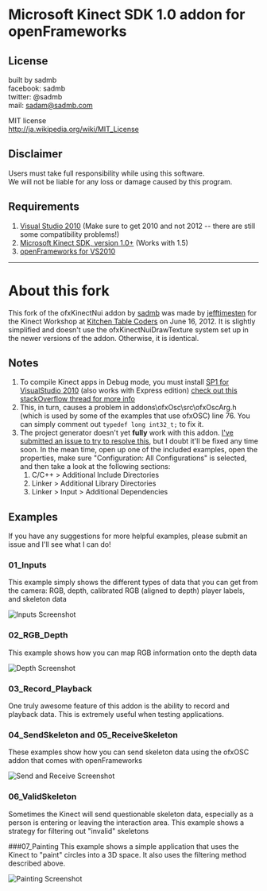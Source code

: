# Microsoft Kinect SDK 1.0 addon for openFrameworks

## License
built by sadmb  
facebook: sadmb  
twitter: @sadmb  
mail: sadam@sadmb.com

MIT license  
http://ja.wikipedia.org/wiki/MIT_License

## Disclaimer
Users must take full responsibility while using this software.  
We will not be liable for any loss or damage caused by this program.

## Requirements 

1. [Visual Studio 2010](http://www.microsoft.com/visualstudio/eng/downloads)  (Make sure to get 2010 and not 2012 -- there are still some compatibility problems!)
1. [Microsoft Kinect SDK, version 1.0+](http://www.microsoft.com/en-us/kinectforwindows/)
(Works with 1.5)  
1. [openFrameworks for VS2010](http://www.openframeworks.cc/download/)  


-----


# About this fork 


This fork of the ofxKinectNui addon by [sadmb](https://github.com/sadmb) was made by [jefftimesten](https://github.com/jefftimesten) for the Kinect Workshop 
at [Kitchen Table Coders](http://kitchentablecoders.com) on June 16, 2012. It is slightly simplified and doesn't use the ofxKinectNuiDrawTexture system set up in the newer versions of the addon.  Otherwise, it is identical.



## Notes

1. To compile Kinect apps in Debug mode, you must install [SP1 for VisualStudio 2010](http://www.microsoft.com/en-us/download/details.aspx?id=23691)  (also works with Express edition)
[check out this stackOverflow thread for more info](http://stackoverflow.com/questions/10888391/link-fatal-error-lnk1123-failure-during-conversion-to-coff-file-invalid-or-c)  
1. This, in turn, causes a problem in addons\ofxOsc\src\ofxOscArg.h (which is used by some of the examples that use ofxOSC) line 76. You can simply comment out `typedef long int32_t;` to fix it.
1. The project generator doesn't yet **fully** work with this addon. [I've submitted an issue to try to resolve this](https://github.com/ofZach/projectGeneratorSimple/issues/24), but I doubt it'll be fixed any time soon. In the mean time, open up one of the included examples, open the properties, make sure "Configuration: All Configurations" is selected, and then take a look at the following sections:
    1. C/C++ > Additional Include Directories
    1. Linker >  Additional Library Directories
    1. Linker > Input > Additional Dependencies

## Examples

If you have any suggestions for more helpful examples, please submit an issue and I'll see what I can do!

### 01_Inputs
This example simply shows the different types of data that you can get from the camera: RGB, depth, calibrated RGB (aligned to depth) player labels, and skeleton data

![Inputs Screenshot](http://4u.jeffcrouse.info/of/kinect/01_Inputs.png)

### 02_RGB_Depth
This example shows how you can map RGB information onto the depth data  

![Depth Screenshot](http://4u.jeffcrouse.info/of/kinect/02_RGB_Depth.png)

### 03_Record_Playback
One truly awesome feature of this addon is the ability to record and playback data. This is extremely useful when testing applications.

### 04_SendSkeleton and 05_ReceiveSkeleton
These examples show how you can send skeleton data using the ofxOSC addon that comes with openFrameworks  

![Send and Receive Screenshot](http://4u.jeffcrouse.info/of/kinect/04_05_Send_Receive.png)

### 06_ValidSkeleton
Sometimes the Kinect will send questionable skeleton data, especially as a person is entering or leaving the interaction area.  This example shows a strategy for filtering out "invalid" skeletons  

###07_Painting
This example shows a simple application that uses the Kinect to "paint" circles into a 3D space. It also uses the filtering method described above.  

![Painting Screenshot](http://4u.jeffcrouse.info/of/kinect/07_Painting.png)


